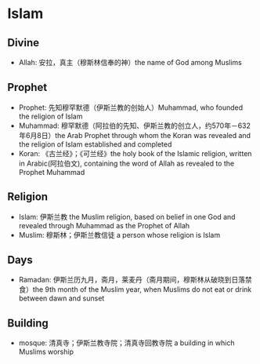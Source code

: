 # Islam

## Divine

- Allah: 安拉，真主（穆斯林信奉的神）the name of God among Muslims

## Prophet

- Prophet: 先知穆罕默德（伊斯兰教的创始人）Muhammad, who founded the religion of Islam
- Muhammad: 穆罕默德（阿拉伯的先知、伊斯兰教的创立人，约570年－632年6月8日）the Arab Prophet through whom the Koran was revealed and the religion of Islam established and completed
- Koran: 《古兰经》；《可兰经》the holy book of the Islamic religion, written in Arabic(阿拉伯文), containing the word of Allah as revealed to the Prophet Muhammad

## Religion

- Islam: 伊斯兰教 the Muslim religion, based on belief in one God and revealed through Muhammad as the Prophet of Allah
- Muslim: 穆斯林；伊斯兰教信徒 a person whose religion is Islam

## Days

- Ramadan: 伊斯兰历九月，斋月，莱麦丹（斋月期间，穆斯林从破晓到日落禁食）the 9th month of the Muslim year, when Muslims do not eat or drink between dawn and sunset

## Building

- mosque: 清真寺；伊斯兰教寺院；清真寺回教寺院 a building in which Muslims worship